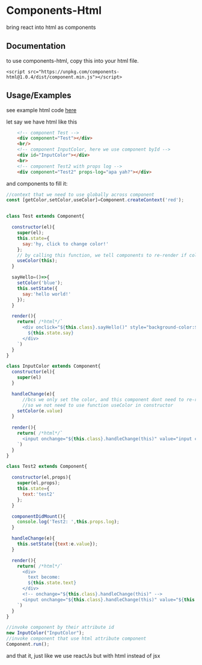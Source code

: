 # Components-Html
bring react into html as components

## Documentation

to use components-html, copy this into your html file.

``<script src="https://unpkg.com/components-html@1.0.4/dist/component.min.js"></script>``

## Usage/Examples
see example html code [here](https://github.com/soekasir/components-html/blob/main/dist/component.html)

let say we have html like this
```html
    <!-- component Test -->
    <div component="Test"></div>
    <br/>
    <!-- component InputColor, here we use component byId -->
    <div id="InputColor"></div>
    <br>
    <!-- component Test2 with props log -->
    <div component="Test2" props-log="apa yah?"></div>
```

and components to fill it:
```javascript
//context that we need to use globally across component
const [getColor,setColor,useColor]=Component.createContext('red');


class Test extends Component{

  constructor(el){
    super(el);
    this.state={
      say:'hy, click to change color!'
    };
    // by calling this function, we tell components to re-render if color context been changed
    useColor(this);
  }

  sayHello=()=>{
    setColor('blue');
    this.setState({
      say:'hello world!'
    });
  }

  render(){
    return( /*html*/`
      <div onclick="${this.class}.sayHello()" style="background-color:${getColor()};">
        ${this.state.say}
      </div>
    `)
  }
}

class InputColor extends Component{
  constructor(el){
    super(el)
  }

  handleChange(e){
      //bcs we only set the color, and this component dont need to re-render,
      //so we not need to use function useColor in constructor 
    setColor(e.value)
  }
  
  render(){
    return( /*html*/`
      <input onchange="${this.class}.handleChange(this)" value="input color to change it!"/>
    `)
  }
}

class Test2 extends Component{

  constructor(el,props){
    super(el,props);
    this.state={
      text:'test2'
    };
  }

  componentDidMount(){
    console.log('Test2: ',this.props.log);
  }

  handleChange(e){
    this.setState({text:e.value});
  }

  render(){
    return( /*html*/`
      <div>
        text become:
        ${this.state.text}
      </div>
      <!-- onchange="${this.class}.handleChange(this)" -->
      <input onchange="${this.class}.handleChange(this)" value="${this.state.text}"/>
    `)
  }
}

//invoke component by their attribute id
new InputColor("InputColor");
//invoke component that use html attribute component
Component.run();
```

and that it, just like we use reactJs but with html instead of jsx
